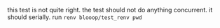 this test is not quite right. the test should not do anything concurrent. it should serially. run `renv blooop/test_renv pwd` 